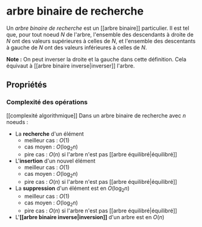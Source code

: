 # arbre binaire de recherche
Un _arbre binaire de recherche_ est un [[arbre binaire]] particulier.
Il est tel que, pour tout noeud $N$ de l'arbre, l'ensemble des descendants à droite de $N$ ont des valeurs supérieures à celles de $N$, et l'ensemble des descentants à gauche de $N$ ont des valeurs inférieures à celles de $N$.

**Note :** On peut inverser la droite et la gauche dans cette définition. Cela équivaut à [[arbre binaire inverse|inverser]] l'arbre.


## Propriétés
### Complexité des opérations
[[complexité algorithmique]]
Dans un arbre binaire de recherche avec $n$ noeuds :
 - La **recherche** d'un élément
     - meilleur cas : $O(1)$
     - cas moyen : $O(\log_2 n)$
     - pire cas : $O(n)$ si l'arbre n'est pas [[arbre équilibré|équilibré]]
 - L'**insertion** d'un nouvel élément
     - meilleur cas : $O(1)$
     - cas moyen : $O(\log_2 n)$
     - pire cas : $O(n)$ si l'arbre n'est pas [[arbre équilibré|équilibré]]
 - La **suppression** d'un élément est en $O(\log_2 n)$
     - meilleur cas : $O(1)$
     - cas moyen : $O(\log_2 n)$
     - pire cas : $O(n)$ si l'arbre n'est pas [[arbre équilibré|équilibré]]
 - L'**[[arbre binaire inverse|inversion]]** d'un arbre est en $O(n)$
